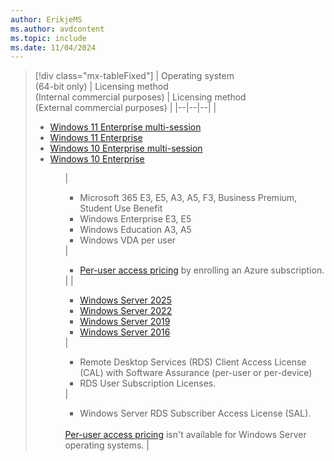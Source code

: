 ```yaml
---
author: ErikjeMS
ms.author: avdcontent
ms.topic: include
ms.date: 11/04/2024
---
```


> [!div class="mx-tableFixed"]
> | Operating system<br />(64-bit only) | Licensing method<br />(Internal commercial purposes) | Licensing method<br />(External commercial purposes) |
> |--|--|--|
> | <ul><li>[Windows 11 Enterprise multi-session](/lifecycle/products/windows-11-enterprise-and-education)</li><li>[Windows 11 Enterprise](/lifecycle/products/windows-11-enterprise-and-education)</li><li>[Windows 10 Enterprise multi-session](/lifecycle/products/windows-10-enterprise-and-education)</li><li>[Windows 10 Enterprise](/lifecycle/products/windows-10-enterprise-and-education)</li><ul> | <ul><li>Microsoft 365 E3, E5, A3, A5, F3, Business Premium, Student Use Benefit</li><li>Windows Enterprise E3, E5</li><li>Windows Education A3, A5</li><li>Windows VDA per user</li></ul> | <ul><li>[Per-user access pricing](../licensing.md#per-user-access-pricing-for-external-commercial-purposes-to-use-azure-virtual-desktop) by enrolling an Azure subscription.</li></ul> |
> | <ul><li>[Windows Server 2025](/lifecycle/products/windows-server-2025)</li><li>[Windows Server 2022](/lifecycle/products/windows-server-2022)</li><li>[Windows Server 2019](/lifecycle/products/windows-server-2019)</li><li>[Windows Server 2016](/lifecycle/products/windows-server-2016)</li></ul> | <ul><li>Remote Desktop Services (RDS) Client Access License (CAL) with Software Assurance (per-user or per-device)</li><li>RDS User Subscription Licenses.</li></ul> | <ul><li>Windows Server RDS Subscriber Access License (SAL).</li></ul><br />[Per-user access pricing](../licensing.md#per-user-access-pricing-for-external-commercial-purposes-to-use-azure-virtual-desktop) isn't available for Windows Server operating systems. |
